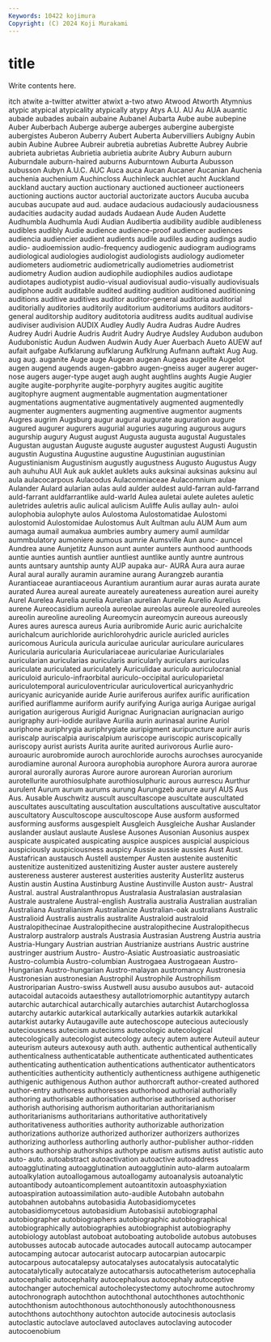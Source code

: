 ```yaml
---
Keywords: 10422 kojimura
Copyright: (C) 2024 Koji Murakami
---
```


# title

Write contents here.



itch atwite a-twitter atwitter atwixt a-two
atwo Atwood Atworth Atymnius atypic atypical atypicality atypically atypy Atys
A.U. AU Au AUA auantic aubade aubades aubain aubaine Aubanel
Aubarta Aube aube aubepine Auber Auberbach Auberge auberge auberges aubergine
aubergiste aubergistes Auberon Auberry Aubert Auberta Aubervilliers Aubigny Aubin aubin
Aubine Aubree Aubreir aubretia aubretias Aubrette Aubrey Aubrie aubrieta aubrietas
Aubrietia aubrietia aubrite Aubry Auburn auburn Auburndale auburn-haired auburns Auburntown
Auburta Aubusson aubusson Aubyn A.U.C. AUC Auca auca Aucan Aucaner
Aucanian Auchenia auchenia auchenium Auchincloss Auchinleck auchlet aucht Auckland auckland
auctary auction auctionary auctioned auctioneer auctioneers auctioning auctions auctor auctorial
auctorizate auctors Aucuba aucuba aucubas aucupate aud aud. audace audacious
audaciously audaciousness audacities audacity audad audads Audaean Aude Auden Audette
Audhumbla Audhumla Audi Audian Audibertia audibility audible audibleness audibles audibly
Audie audience audience-proof audiencer audiences audiencia audiencier audient audients audile
audiles auding audings audio audio- audioemission audio-frequency audiogenic audiogram audiograms
audiological audiologies audiologist audiologists audiology audiometer audiometers audiometric audiometrically audiometries
audiometrist audiometry Audion audion audiophile audiophiles audios audiotape audiotapes audiotypist
audio-visual audiovisual audio-visually audiovisuals audiphone audit auditable audited auditing audition
auditioned auditioning auditions auditive auditives auditor auditor-general auditoria auditorial auditorially
auditories auditorily auditorium auditoriums auditors auditors-general auditorship auditory auditotoria auditress
audits auditual audivise audiviser audivision AUDIX Audley Audly Audra Audras
Audre Audres Audrey Audri Audrie Audris Audrit Audry Audrye Audsley
Audubon audubon Audubonistic Audun Audwen Audwin Audy Auer Auerbach Aueto
AUEW auf aufait aufgabe Aufklarung aufklarung Aufklrung Aufmann auftakt Aug
Aug. aug aug. auganite Auge auge Augean augean Augeas augelite
Augelot augen augend augends augen-gabbro augen-gneiss auger augerer auger-nose augers
auger-type auget augh aught aughtlins aughts Augie Augier augite augite-porphyrite
augite-porphyry augites augitic augitite augitophyre augment augmentable augmentation augmentationer augmentations
augmentative augmentatively augmented augmentedly augmenter augmenters augmenting augmentive augmentor augments
Augres augrim Augsburg augur augural augurate auguration augure augured augurer
augurers augurial auguries auguring augurous augurs augurship augury August august
Augusta augusta augustal Augustales Augustan augustan Auguste auguste auguster augustest
Augusti Augustin augustin Augustina Augustine augustine Augustinian augustinian Augustinianism Augustinism
augustly augustness Augusto Augustus Augy auh auhuhu AUI Auk auk
auklet auklets auks auksinai auksinas auksinu aul aula aulacocarpous Aulacodus
Aulacomniaceae Aulacomnium aulae Aulander Aulard aularian aulas auld aulder auldest
auld-farran auld-farrand auld-farrant auldfarrantlike auld-warld Aulea auletai aulete auletes auletic
auletrides auletris aulic aulical aulicism Auliffe Aulis aullay auln- auloi
aulophobia aulophyte aulos Aulostoma Aulostomatidae Aulostomi aulostomid Aulostomidae Aulostomus Ault
Aultman aulu AUM Aum aum aumaga aumail aumakua aumbries aumbry
aumery aumil aumildar aummbulatory aumoniere aumous aumrie Aumsville Aun aunc-
auncel Aundrea aune Aunjetitz Aunson aunt aunter aunters aunthood aunthoods
auntie aunties auntish auntlier auntliest auntlike auntly auntre auntrous aunts
auntsary auntship aunty AUP aupaka aur- AURA Aura aura aurae
Aural aural aurally auramin auramine aurang Aurangzeb aurantia Aurantiaceae aurantiaceous
Aurantium aurantium aurar auras aurata aurate aurated Aurea aureal aureate
aureately aureateness aureation aurei aureity Aurel Aurelea Aurelia aurelia Aurelian
aurelian Aurelie Aurelio Aurelius aurene Aureocasidium aureola aureolae aureolas aureole
aureoled aureoles aureolin aureoline aureoling Aureomycin aureomycin aureous aureously Aures
aures auresca aureus Auria auribromide Auric auric aurichalcite aurichalcum aurichloride
aurichlorohydric auricle auricled auricles auricomous Auricula auricula auriculae auricular auriculare
auriculares Auricularia auricularia Auriculariaceae auriculariae Auriculariales auricularian auricularias auricularis auricularly
auriculars auriculas auriculate auriculated auriculately Auriculidae auriculo auriculocranial auriculoid auriculo-infraorbital
auriculo-occipital auriculoparietal auriculotemporal auriculoventricular auriculovertical auricyanhydric auricyanic auricyanide auride Aurie
auriferous aurifex aurific aurification aurified auriflamme auriform aurify aurifying Auriga
auriga Aurigae aurigal aurigation aurigerous Aurigid Aurignac Aurignacian aurignacian aurigo
aurigraphy auri-iodide aurilave Aurilia aurin aurinasal aurine Auriol auriphone auriphrygia
auriphrygiate auripigment auripuncture aurir auris auriscalp auriscalpia auriscalpium auriscope auriscopic
auriscopically auriscopy aurist aurists Aurita aurite aurited aurivorous Aurlie auro-
auroauric aurobromide auroch aurochloride aurochs aurochses aurocyanide aurodiamine auronal Auroora
aurophobia aurophore Aurora aurora aurorae auroral aurorally auroras Aurore aurore
aurorean Aurorian aurorium aurotellurite aurothiosulphate aurothiosulphuric aurous aurrescu Aurthur aurulent
Aurum aurum aurums aurung Aurungzeb aurure auryl AUS Aus Aus.
Ausable Auschwitz auscult auscultascope auscultate auscultated auscultates auscultating auscultation auscultations
auscultative auscultator auscultatory Auscultoscope auscultoscope Ause ausform ausformed ausforming ausforms
ausgespielt Ausgleich Ausgleiche Aushar Auslander auslander auslaut auslaute Auslese Ausones
Ausonian Ausonius auspex auspicate auspicated auspicating auspice auspices auspicial auspicious
auspiciously auspiciousness auspicy Aussie aussie aussies Aust Aust. Austafrican austausch
Austell austemper Austen austenite austenitic austenitize austenitized austenitizing Auster auster
austere austerely austereness austerer austerest austerities austerity Austerlitz austerus Austin
austin Austina Austinburg Austine Austinville Auston austr- Austral Austral. austral
Australanthropus Australasia Australasian australasian Australe australene Austral-english Australia australia Australian
australian Australiana Australianism Australianize Australian-oak australians Australic Australioid Australis australis
australite Australoid australoid Australopithecinae Australopithecine australopithecine Australopithecus Australorp australorp australs
Austrasia Austrasian Austreng Austria austria Austria-Hungary Austrian austrian Austrianize austrians
Austric austrine austringer austrium Austro- Austro-Asiatic Austroasiatic austroasiatic Austro-columbia Austro-columbian
Austrogaea Austrogaean Austro-Hungarian Austro-hungarian Austro-malayan austromancy Austronesia Austronesian austronesian Austrophil
Austrophile Austrophilism Austroriparian Austro-swiss Austwell ausu ausubo ausubos aut- autacoid
autacoidal autacoids autaesthesy autallotriomorphic autantitypy autarch autarchic autarchical autarchically autarchies
autarchist Autarchoglossa autarchy autarkic autarkical autarkically autarkies autarkik autarkikal autarkist
autarky Autaugaville aute autechoscope autecious auteciously auteciousness autecism autecisms autecologic
autecological autecologically autecologist autecology autecy autem autere Auteuil auteur auteurism
auteurs autexousy auth auth. authentic authentical authentically authenticalness authenticatable authenticate
authenticated authenticates authenticating authentication authentications authenticator authenticators authenticities authenticity authenticly
authenticness authigene authigenetic authigenic authigenous Authon author authorcraft author-created authored
author-entry authoress authoresses authorhood authorial authorially authoring authorisable authorisation authorise
authorised authoriser authorish authorising authorism authoritarian authoritarianism authoritarianisms authoritarians authoritative
authoritatively authoritativeness authorities authority authorizable authorization authorizations authorize authorized authorizer
authorizers authorizes authorizing authorless authorling authorly author-publisher author-ridden authors authorship
authorships authotype autism autisms autist autistic auto auto- auto. autoabstract
autoactivation autoactive autoaddress autoagglutinating autoagglutination autoagglutinin auto-alarm autoalarm autoalkylation autoallogamous
autoallogamy autoanalysis autoanalytic autoantibody autoanticomplement autoantitoxin autoasphyxiation autoaspiration autoassimilation auto-audible
Autobahn autobahn autobahnen autobahns autobasidia Autobasidiomycetes autobasidiomycetous autobasidium Autobasisii autobiographal
autobiographer autobiographers autobiographic autobiographical autobiographically autobiographies autobiographist autobiography autobiology autoblast
autoboat autoboating autobolide autobus autobuses autobusses autocab autocade autocades autocall
autocamp autocamper autocamping autocar autocarist autocarp autocarpian autocarpic autocarpous autocatalepsy
autocatalyses autocatalysis autocatalytic autocatalytically autocatalyze autocatharsis autocatheterism autocephalia autocephalic autocephality
autocephalous autocephaly autoceptive autochanger autochemical autocholecystectomy autochrome autochromy autochronograph autochthon
autochthonal autochthones autochthonic autochthonism autochthonous autochthonously autochthonousness autochthons autochthony autochton
autocide autocinesis autoclasis autoclastic autoclave autoclaved autoclaves autoclaving autocoder autocoenobium
